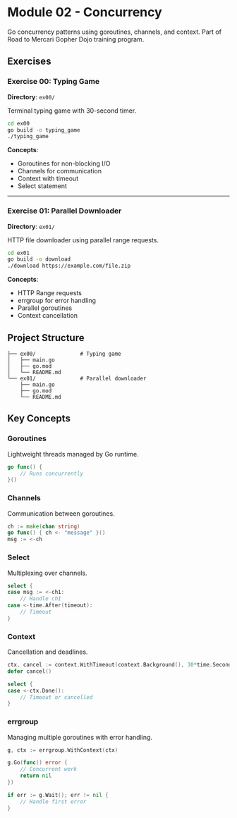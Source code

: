 # Module 02 - Concurrency

Go concurrency patterns using goroutines, channels, and context. Part of Road to Mercari Gopher Dojo training program.

## Exercises

### Exercise 00: Typing Game
**Directory**: `ex00/`

Terminal typing game with 30-second timer.

```bash
cd ex00
go build -o typing_game
./typing_game
```

**Concepts**:
- Goroutines for non-blocking I/O
- Channels for communication
- Context with timeout
- Select statement

---

### Exercise 01: Parallel Downloader
**Directory**: `ex01/`

HTTP file downloader using parallel range requests.

```bash
cd ex01
go build -o download
./download https://example.com/file.zip
```

**Concepts**:
- HTTP Range requests
- errgroup for error handling
- Parallel goroutines
- Context cancellation

## Project Structure

```
├── ex00/              # Typing game
│   ├── main.go
│   ├── go.mod
│   └── README.md
└── ex01/              # Parallel downloader
    ├── main.go
    ├── go.mod
    └── README.md
```

## Key Concepts

### Goroutines
Lightweight threads managed by Go runtime.

```go
go func() {
    // Runs concurrently
}()
```

### Channels
Communication between goroutines.

```go
ch := make(chan string)
go func() { ch <- "message" }()
msg := <-ch
```

### Select
Multiplexing over channels.

```go
select {
case msg := <-ch1:
    // Handle ch1
case <-time.After(timeout):
    // Timeout
}
```

### Context
Cancellation and deadlines.

```go
ctx, cancel := context.WithTimeout(context.Background(), 30*time.Second)
defer cancel()

select {
case <-ctx.Done():
    // Timeout or cancelled
}
```

### errgroup
Managing multiple goroutines with error handling.

```go
g, ctx := errgroup.WithContext(ctx)

g.Go(func() error {
    // Concurrent work
    return nil
})

if err := g.Wait(); err != nil {
    // Handle first error
}
```
